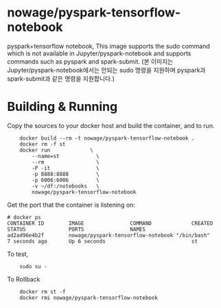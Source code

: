 # nowage/pyspark-tensorflow-notebook
pyspark+tensorflow notebook, This image supports the sudo command which is not available in Jupyter/pyspark-notebook and supports commands such as pyspark and spark-submit.
(본 이미지는 Jupyter/pyspark-notebook에서는 안되는 sudo 명령을 지원하며 pyspark과 spark-submit과 같은 명령을 지원합니다.)

# Building & Running
Copy the sources to your docker host and build the container, and to run.
```
	docker build --rm -t nowage/pyspark-tensorflow-notebook .
	docker rm -f st
	docker run             \
		--name=st            \
		--rm                 \
		-P -it               \
		-p 8888:8888         \
		-p 6006:6006         \
		-v ~/df:/notebooks   \
		nowage/pyspark-tensorflow-notebook
```
Get the port that the container is listening on:

```
# docker ps
CONTAINER ID        IMAGE               COMMAND             CREATED             STATUS              PORTS               NAMES
ad2ad96e4b2f        nowage/pyspark-tensorflow-notebook "/bin/bash"         7 seconds ago       Up 6 seconds                            st
```

To test, 
```
	sudo su -
```
To Rollback
```
    docker rm st -f
    docker rmi nowage/pyspark-tensorflow-notebook
```
